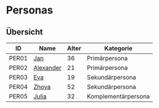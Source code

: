 # Personas

## Übersicht

| ID  | Name             | Alter | Kategorie     |
|-----|------------------|-------|---------------|
|PER01| [Jan](PER01Jan)  | 36    | Primärpersona |
|PER02| [Alexander](PER02Alexander)  | 21    | Primärpersona |
|PER03| [Eva](PER03Eva)  | 19    | Sekundärpersona |
|PER04| [Zhoya](PER04Zhoya)  | 52    | Sekundärpersona |
|PER05| [Julia](PER05Julia)  | 32    | Komplementärpersona |
